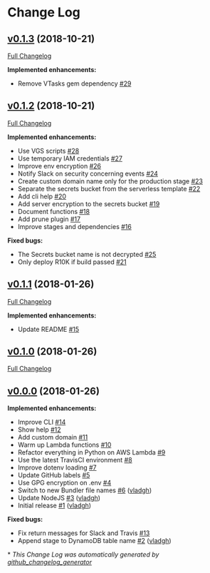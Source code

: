 # Change Log

## [v0.1.3](https://github.com/vghn/vbot/tree/v0.1.3) (2018-10-21)
[Full Changelog](https://github.com/vghn/vbot/compare/v0.1.2...v0.1.3)

**Implemented enhancements:**

- Remove VTasks gem dependency [\#29](https://github.com/vghn/vbot/issues/29)

## [v0.1.2](https://github.com/vghn/vbot/tree/v0.1.2) (2018-10-21)
[Full Changelog](https://github.com/vghn/vbot/compare/v0.1.1...v0.1.2)

**Implemented enhancements:**

- Use VGS scripts [\#28](https://github.com/vghn/vbot/issues/28)
- Use temporary IAM credentials [\#27](https://github.com/vghn/vbot/issues/27)
- Improve env encryption [\#26](https://github.com/vghn/vbot/issues/26)
- Notify Slack on security concerning events [\#24](https://github.com/vghn/vbot/issues/24)
- Create custom domain name only for the production stage [\#23](https://github.com/vghn/vbot/issues/23)
- Separate the secrets bucket from the serverless template [\#22](https://github.com/vghn/vbot/issues/22)
- Add cli help [\#20](https://github.com/vghn/vbot/issues/20)
- Add server encryption to the secrets bucket [\#19](https://github.com/vghn/vbot/issues/19)
- Document functions [\#18](https://github.com/vghn/vbot/issues/18)
- Add prune plugin [\#17](https://github.com/vghn/vbot/issues/17)
- Improve stages and dependencies [\#16](https://github.com/vghn/vbot/issues/16)

**Fixed bugs:**

- The Secrets bucket name is not decrypted [\#25](https://github.com/vghn/vbot/issues/25)
- Only deploy R10K if build passed [\#21](https://github.com/vghn/vbot/issues/21)

## [v0.1.1](https://github.com/vghn/vbot/tree/v0.1.1) (2018-01-26)
[Full Changelog](https://github.com/vghn/vbot/compare/v0.1.0...v0.1.1)

**Implemented enhancements:**

- Update README [\#15](https://github.com/vghn/vbot/issues/15)

## [v0.1.0](https://github.com/vghn/vbot/tree/v0.1.0) (2018-01-26)
[Full Changelog](https://github.com/vghn/vbot/compare/v0.0.0...v0.1.0)

## [v0.0.0](https://github.com/vghn/vbot/tree/v0.0.0) (2018-01-26)
**Implemented enhancements:**

- Improve CLI [\#14](https://github.com/vghn/vbot/issues/14)
- Show help [\#12](https://github.com/vghn/vbot/issues/12)
- Add custom domain [\#11](https://github.com/vghn/vbot/issues/11)
- Warm up Lambda functions [\#10](https://github.com/vghn/vbot/issues/10)
- Refactor everything in Python on AWS Lambda [\#9](https://github.com/vghn/vbot/issues/9)
- Use the latest TravisCI environment [\#8](https://github.com/vghn/vbot/issues/8)
- Improve dotenv loading [\#7](https://github.com/vghn/vbot/issues/7)
- Update GitHub labels [\#5](https://github.com/vghn/vbot/issues/5)
- Use GPG encryption on .env [\#4](https://github.com/vghn/vbot/issues/4)
- Switch to new Bundler file names [\#6](https://github.com/vghn/vbot/pull/6) ([vladgh](https://github.com/vladgh))
- Update NodeJS [\#3](https://github.com/vghn/vbot/pull/3) ([vladgh](https://github.com/vladgh))
- Initial release [\#1](https://github.com/vghn/vbot/pull/1) ([vladgh](https://github.com/vladgh))

**Fixed bugs:**

- Fix return messages for Slack and Travis [\#13](https://github.com/vghn/vbot/issues/13)
- Append stage to DynamoDB table name [\#2](https://github.com/vghn/vbot/pull/2) ([vladgh](https://github.com/vladgh))



\* *This Change Log was automatically generated by [github_changelog_generator](https://github.com/skywinder/Github-Changelog-Generator)*
